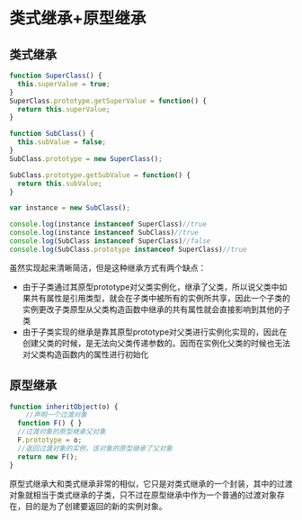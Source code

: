 # 类式继承+原型继承

## 类式继承

```javascript
function SuperClass() {
  this.superValue = true;
}
SuperClass.prototype.getSuperValue = function() {
  return this.superValue;
}

function SubClass() {
  this.subValue = false;
}
SubClass.prototype = new SuperClass();

SubClass.prototype.getSubValue = function() {
  return this.subValue;
}

var instance = new SubClass();

console.log(instance instanceof SuperClass)//true
console.log(instance instanceof SubClass)//true
console.log(SubClass instanceof SuperClass)//false
console.log(SubClass.prototype instanceof SuperClass)//true
```

虽然实现起来清晰简洁，但是这种继承方式有两个缺点：

* 由于子类通过其原型prototype对父类实例化，继承了父类，所以说父类中如果共有属性是引用类型，就会在子类中被所有的实例所共享，因此一个子类的实例更改子类原型从父类构造函数中继承的共有属性就会直接影响到其他的子类
* 由于子类实现的继承是靠其原型prototype对父类进行实例化实现的，因此在创建父类的时候，是无法向父类传递参数的。因而在实例化父类的时候也无法对父类构造函数内的属性进行初始化

## 原型继承

```javascript
function inheritObject(o) {
    //声明一个过渡对象
  function F() { }
  //过渡对象的原型继承父对象
  F.prototype = o;
  //返回过渡对象的实例，该对象的原型继承了父对象
  return new F();
}
```

原型式继承大和类式继承非常的相似，它只是对类式继承的一个封装，其中的过渡对象就相当于类式继承的子类，只不过在原型继承中作为一个普通的过渡对象存在，目的是为了创建要返回的新的实例对象。
